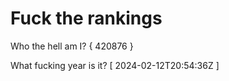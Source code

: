# Fuck the rankings

Who the hell am I?
{ 420876 }

What fucking year is it?
[ 2024-02-12T20:54:36Z ]
